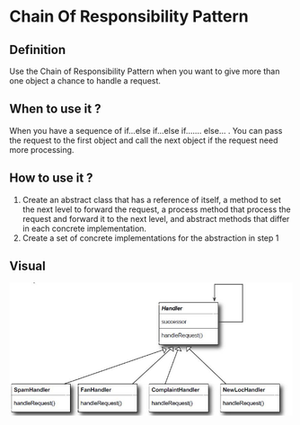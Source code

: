 # Chain Of Responsibility Pattern

## Definition
Use the Chain of Responsibility Pattern when you want to give more than
one object a chance to handle a request.

## When to use it ?
When you have a sequence of if...else if...else if....... else... . You
can pass the request to the first object and call the next object if
the request need more processing.

## How to use it ?
1. Create an abstract class that has a reference of itself, a method to
set the next level to forward the request, a process method
that process the request and forward it to the next level, and abstract
methods that differ in each concrete implementation.
2. Create a set of concrete implementations for the abstraction in step 1


## Visual
![chainOfResponsibility](chainOfResponsibility.JPG)

